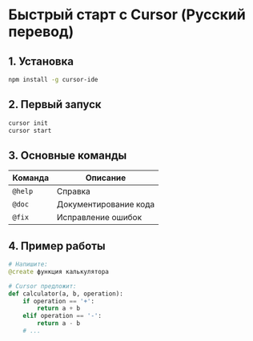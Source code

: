 # Быстрый старт с Cursor (Русский перевод)

## 1. Установка
```bash
npm install -g cursor-ide
```

## 2. Первый запуск
```bash
cursor init
cursor start
```

## 3. Основные команды
| Команда | Описание |
|---------|----------|
| `@help` | Справка |
| `@doc`  | Документирование кода |
| `@fix`  | Исправление ошибок |

## 4. Пример работы
```python
# Напишите:
@create функция калькулятора

# Cursor предложит:
def calculator(a, b, operation):
    if operation == '+':
        return a + b
    elif operation == '-':
        return a - b
    # ...
```